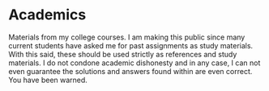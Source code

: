 # Academics
Materials from my college courses.
I am making this public since many current students have asked me for past assignments as study materials.
With this said, these should be used strictly as references and study materials. 
I do not condone academic dishonesty and in any case, I can not even guarantee the solutions and answers found within are even correct. You have been warned.
